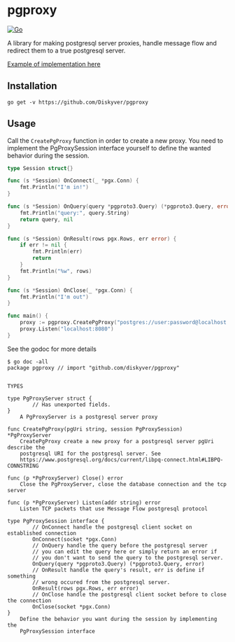 # pgproxy

[![Go](https://github.com/Diskyver/pgproxy/actions/workflows/go.yml/badge.svg)](https://github.com/Diskyver/pgproxy/actions/workflows/go.yml)

A library for making postgresql server proxies, handle message flow and redirect them to a true postgresql server.

[Example of implementation here](https://github.com/Diskyver/pgproxy-example)

## Installation

```
go get -v https://github.com/Diskyver/pgproxy
```

## Usage

Call the `CreatePgProxy` function in order to create a new proxy. You need to implement the PgProxySession interface yourself to define the wanted behavior during the session.

```go
type Session struct{}

func (s *Session) OnConnect(_ *pgx.Conn) {
	fmt.Println("I'm in!")
}

func (s *Session) OnQuery(query *pgproto3.Query) (*pgproto3.Query, error) {
	fmt.Println("query:", query.String)
	return query, nil
}

func (s *Session) OnResult(rows pgx.Rows, err error) {
	if err != nil {
		fmt.Println(err)
		return
	}
	fmt.Println("%w", rows)
}

func (s *Session) OnClose(_ *pgx.Conn) {
	fmt.Println("I'm out")
}

func main() {
	proxy := pgproxy.CreatePgProxy("postgres://user:password@localhost:5432", &Session{})
	proxy.Listen("localhost:8080")
}
```

See the godoc for more details

```
$ go doc -all
package pgproxy // import "github.com/diskyver/pgproxy"


TYPES

type PgProxyServer struct {
        // Has unexported fields.
}
    A PgProxyServer is a postgresql server proxy

func CreatePgProxy(pgUri string, session PgProxySession) *PgProxyServer
    CreatePgProxy create a new proxy for a postgresql server pgUri describe the
    postgresql URI for the postgresql server. See
    https://www.postgresql.org/docs/current/libpq-connect.html#LIBPQ-CONNSTRING

func (p *PgProxyServer) Close() error
    Close the PgProxyServer, close the database connection and the tcp server

func (p *PgProxyServer) Listen(addr string) error
    Listen TCP packets that use Message Flow postgresql protocol

type PgProxySession interface {
        // OnConnect handle the postgresql client socket on established connection
        OnConnect(socket *pgx.Conn)
        // OnQuery handle the query before the postgresql server
        // you can edit the query here or simply return an error if
        // you don't want to send the query to the postgresql server.
        OnQuery(query *pgproto3.Query) (*pgproto3.Query, error)
        // OnResult handle the query's result, err is define if something
        // wrong occured from the postgresql server.
        OnResult(rows pgx.Rows, err error)
        // OnClose handle the postgresql client socket before to close the connection
        OnClose(socket *pgx.Conn)
}
    Define the behavior you want during the session by implementing the
    PgProxySession interface
```